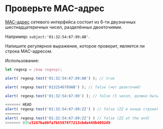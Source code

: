 # Проверьте MAC-адрес

[MAC-адрес](https://ru.wikipedia.org/wiki/MAC_address) сетевого интерфейса состоит из 6-ти двузначных шестнадцатеричных чисел, разделённых двоеточиями.

Например: `subject:'01:32:54:67:89:AB'`.

Напишите регулярное выражение, которое проверит, является ли строка MAC-адресом.

Использование:
```js
let regexp = /ваш regexp/;

alert( regexp.test('01:32:54:67:89:AB') ); // true

alert( regexp.test('0132546789AB') ); // false (нет двоеточий)

alert( regexp.test('01:32:54:67:89') ); // false (5 чисел, должно быть 6)

<<<<<<< HEAD
alert( regexp.test('01:32:54:67:89:ZZ') ) // false (ZZ в конце строки)
=======
alert( regexp.test('01:32:54:67:89:ZZ') ) // false (ZZ at the end)
>>>>>>> 035c5267ba80fa7b55878f7213cbde449b4092d9
```
